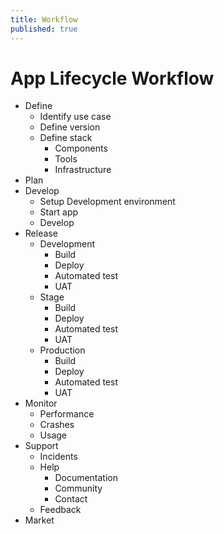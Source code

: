 ```yaml
---
title: Workflow
published: true
---
```

# App Lifecycle Workflow

- Define
	- Identify use case
	- Define version
	- Define stack
		- Components
		- Tools
		- Infrastructure
- Plan
- Develop
	- Setup Development environment
    - Start app
    - Develop
- Release
	- Development
    	- Build
        - Deploy
        - Automated test
        - UAT
	- Stage
    	- Build
        - Deploy
        - Automated test
        - UAT
	- Production
    	- Build
        - Deploy
        - Automated test
        - UAT
- Monitor
	- Performance
    - Crashes
    - Usage
- Support
	- Incidents
    - Help
    	- Documentation
        - Community
        - Contact
    - Feedback
- Market
